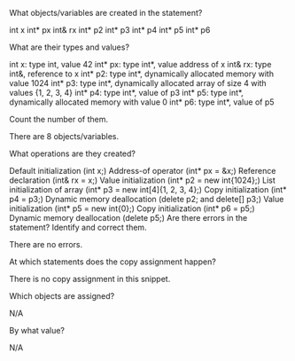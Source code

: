What objects/variables are created in the statement?

int x
int* px
int& rx
int* p2
int* p3
int* p4
int* p5
int* p6

What are their types and values?

int x: type int, value 42
int* px: type int*, value address of x
int& rx: type int&, reference to x
int* p2: type int*, dynamically allocated memory with value 1024
int* p3: type int*, dynamically allocated array of size 4 with values {1, 2, 3, 4}
int* p4: type int*, value of p3
int* p5: type int*, dynamically allocated memory with value 0
int* p6: type int*, value of p5

Count the number of them.

There are 8 objects/variables.

What operations are they created?

Default initialization (int x;)
Address-of operator (int* px = &x;)
Reference declaration (int& rx = x;)
Value initialization (int* p2 = new int{1024};)
List initialization of array (int* p3 = new int[4]{1, 2, 3, 4};)
Copy initialization (int* p4 = p3;)
Dynamic memory deallocation (delete p2; and delete[] p3;)
Value initialization (int* p5 = new int{0};)
Copy initialization (int* p6 = p5;)
Dynamic memory deallocation (delete p5;)
Are there errors in the statement? Identify and correct them.

There are no errors.

At which statements does the copy assignment happen?

There is no copy assignment in this snippet.

Which objects are assigned?

N/A

By what value?

N/A

